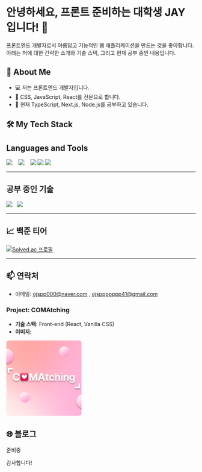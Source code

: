 

# 안녕하세요, 프론트 준비하는 대학생 JAY 입니다! 👋

프론트엔드 개발자로서 아름답고 기능적인 웹 애플리케이션을 만드는 것을 좋아합니다. 아래는 저에 대한 간략한 소개와 기술 스택, 그리고 현재 공부 중인 내용입니다.

## 🚀 About Me

- 💻 저는 프론트엔드 개발자입니다.
- 🎨 CSS, JavaScript, React를 전문으로 합니다.
- 🌱 현재 TypeScript, Next.js, Node.js를 공부하고 있습니다.

## 🛠️ My Tech Stack

## Languages and Tools


<img src="https://img.shields.io/badge/-CSS3-1572B6?style=flat-square&logo=css3&logoColor=white" width="100" style="margin-right: px;"/>&nbsp; &nbsp;
<img src="https://img.shields.io/badge/-JavaScript-F7DF1E?style=flat-square&logo=javascript&logoColor=white" width="100" />&nbsp; &nbsp;
<img src="https://img.shields.io/badge/-React-61DAFB?style=flat-square&logo=react&logoColor=white" width="100" />
<img src="https://img.shields.io/badge/-Node.js-339933?style=flat-square&logo=nodedotjs&logoColor=white" width="100" />
<img src="https://img.shields.io/badge/-SCSS-CC6699?style=flat-square&logo=sass&logoColor=white" width="100" />


---
## 공부 중인 기술
 <img src="https://img.shields.io/badge/-TypeScript-007ACC?style=flat-square&logo=typescript&logoColor=white" width="100" />&nbsp; &nbsp;<img src="https://img.shields.io/badge/-Next.js-000000?style=flat-square&logo=nextdotjs&logoColor=white" width="100" />&nbsp; &nbsp;

---
## 📈 백준 티어

[![Solved.ac 프로필](http://mazassumnida.wtf/api/v2/generate_badge?boj=ojspp41)](https://solved.ac/ojspp41)

---

## 📫 연락처

- 이메일: ojspp000@naver.com , ojsppppppp41@gmail.com

### Project: COMAtching

- **기술 스택:** Front-end (React, Vanilla CSS)
- **이미지:**  
<img src="https://github.com/ojspp41/ojspp41/blob/main/assets/comatching.png" alt="COMAtching 프로젝트 이미지" width="200" />


## 🌐 블로그
준비중 

감사합니다!
